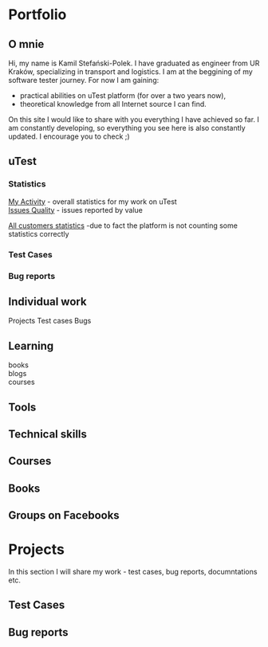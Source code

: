 # Portfolio


## O mnie
Hi, my name is Kamil Stefański-Polek. I have graduated as engineer from UR Kraków, specializing in transport and logistics. 
I am at the beggining of my software tester journey. 
For now I am gaining:
* practical abilities on uTest platform (for over a two years now),
* theoretical knowledge from all Internet source I can find.

On this site I would like to share with you everything I have achieved so far.
I am constantly developing, so everything you see here is also constantly updated. 
I encourage you to check ;)

## uTest

### Statistics
[My Activity](https://drive.google.com/file/d/1ZHX3TRorr9zxRpGSzjG_ysvG1AFbRbDe/view) - overall statistics for my work on uTest <br>
[Issues Quality](https://drive.google.com/file/d/1U6AfEMh9G0U1Pyqd8XrCFSC1PJG7qpir/view) - issues reported by value

[All customers statistics](https://docs.google.com/spreadsheets/d/1QV2zdMfI_xx_1SRSFBXciHrlgcq-FshKVUK7tVQRifY/edit#gid=0) -due to fact the platform is not counting some statistics correctly
### Test Cases


### Bug reports

## Individual work
Projects
Test cases
Bugs


## Learning
books   
blogs   
courses


## Tools


## Technical skills


## Courses


## Books


## Groups on Facebooks


# Projects
In this section I will share my work - test cases, bug reports, documntations etc.

## Test Cases


## Bug reports


## 
